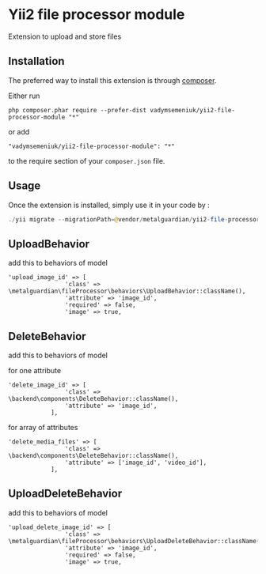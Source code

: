 Yii2 file processor module
==========================
Extension to upload and store files

Installation
------------

The preferred way to install this extension is through [composer](http://getcomposer.org/download/).

Either run

```
php composer.phar require --prefer-dist vadymsemeniuk/yii2-file-processor-module "*"
```

or add

```
"vadymsemeniuk/yii2-file-processor-module": "*"
```

to the require section of your `composer.json` file.


Usage
-----

Once the extension is installed, simply use it in your code by  :

```php
./yii migrate --migrationPath=@vendor/metalguardian/yii2-file-processor-module/src/migrations
```

UploadBehavior
--------------

add this to behaviors of model

```
'upload_image_id' => [
                'class' => \metalguardian\fileProcessor\behaviors\UploadBehavior::className(),
                'attribute' => 'image_id',
                'required' => false,
                'image' => true,
   ```

DeleteBehavior
--------------

add this to behaviors of model

for one attribute

```
'delete_image_id' => [
                'class' => \backend\components\DeleteBehavior::className(),
                'attribute' => 'image_id',
            ],
```

for array of attributes

```
'delete_media_files' => [
                'class' => \backend\components\DeleteBehavior::className(),
                'attribute' => ['image_id', 'video_id'],
            ],
```

UploadDeleteBehavior
--------------

add this to behaviors of model

```
'upload_delete_image_id' => [
                'class' => \metalguardian\fileProcessor\behaviors\UploadDeleteBehavior::className(),
                'attribute' => 'image_id',
                'required' => false,
                'image' => true,
   ```